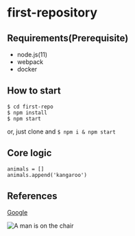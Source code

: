 # first-repository

## Requirements(Prerequisite)

- node.js(11)
- webpack
- docker

## How to start

```shell
$ cd first-repo
$ npm install
$ npm start
```

or, just clone and `$ npm i & npm start`

## Core logic

```
animals = []
animals.append('kangaroo')
```

## References

[Google](https://www.google.com/)
  
![A man is on the chair](/imgs/man-on-the-chair.jpg)

